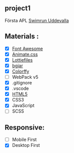 ## project1

Första APL [Swimrun Uddevalla](http://www.alltomswimrun.com/ "alltomswimrun.com")

## **Materials :**

- [x] [Font Awesome](https://fontawesome.com/ "fontawesome.com")
- [x] [Animate.css](https://animate.style/ "animate.style")
- [x] [Lottiefiles]( https://lottiefiles.com/ "lottiefiles.com")
- [x] [bgjar](https://bgjar.com/ "bgjar.com")
- [x] [Colorffy](https://colorffy.com/color "colorffy.com")
- [ ] WebPack v5
- [x] .gitignore
- [x] .vscode
- [x] [HTML5](https://www.w3schools.com/html/html5_semantic_elements.asp "HTML5 Semantic Elements")
- [x] CSS3
- [x] JavaScript
- [ ] SCSS

## Responsive:

- [ ] Mobile First
- [x] Desktop First

